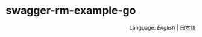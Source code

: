 # swagger-rm-example-go
<div style="text-align:right">Language: <i>English</i> | <a href="README_JA.md">日本語</a></div>